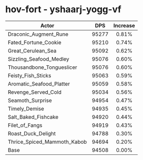 # hov-fort - yshaarj-yogg-vf
| Actor | DPS | Increase |
|---|:---:|:---:|
|Draconic_Augment_Rune|95277|0.81%|
|Fated_Fortune_Cookie|95210|0.74%|
|Great_Cerulean_Sea|95092|0.62%|
|Sizzling_Seafood_Medley|95076|0.60%|
|Thousandbone_Tongueslicer|95076|0.60%|
|Feisty_Fish_Sticks|95063|0.59%|
|Aromatic_Seafood_Platter|95059|0.58%|
|Revenge_Served_Cold|95034|0.56%|
|Seamoth_Surprise|94954|0.47%|
|Timely_Demise|94935|0.45%|
|Salt_Baked_Fishcake|94920|0.44%|
|Filet_of_Fangs|94919|0.43%|
|Roast_Duck_Delight|94788|0.30%|
|Thrice_Spiced_Mammoth_Kabob|94694|0.20%|
|Base|94508|0.00%|
